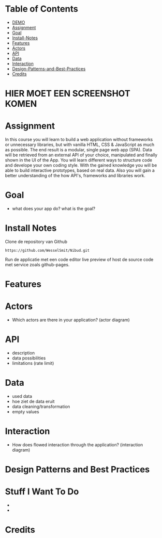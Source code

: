 # Table of Contents
* [DEMO](https://wesselsmit.github.io/web-app-from-scratch-1920/)
* [Assignment](#assignment)
* [Goal](#goal)
* [Install-Notes](#install-notes)
* [Features](#features)
* [Actors](#actors)
* [API](#api)
* [Data](#data)
* [Interaction](#interaction)
* [Design-Patterns-and-Best-Practices](#design-patterns-and-best-practices)
* [Credits](#credits)

# HIER MOET EEN SCREENSHOT KOMEN

# Assignment

In this course you will learn to build a web application without frameworks or unnecessary libraries, but with vanilla HTML, CSS & JavaScript as much as possible. The end result is a modular, single page web app (SPA). Data will be retrieved from an external API of your choice, manipulated and finally shown in the UI of the App. You will learn different ways to structure code and develope your own coding style. With the gained knowledge you will be able to build interactive prototypes, based on real data. Also you will gain a better understanding of the how API's, frameworks and libraries work.

# Goal 
- what does your app do? what is the goal?

# Install Notes

Clone de repository van Github

`https://github.com/WesselSmit/Nibud.git`

Run de applicatie met een code editor live preview of host de source code met service zoals github-pages.

# Features

# Actors
- Which actors are there in your application? (actor diagram) 

# API
- description
- data possibilities
- limitations (rate limit)

# Data 
- used data
- hoe ziet de data eruit
- data cleaning/transformation
- empty values

# Interaction
- How does flowed interaction through the application? (interaction diagram)

# Design Patterns and Best Practices

# Stuff I Want To Do
* 
* 

# Credits
